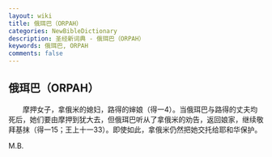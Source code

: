 ```yaml
---
layout: wiki
title: 俄珥巴（ORPAH）
categories: NewBibleDictionary
description: 圣经新词典 - 俄珥巴（ORPAH）
keywords: 俄珥巴, ORPAH
comments: false
---
```


## 俄珥巴（ORPAH）

　　摩押女子，拿俄米的媳妇，路得的婶娘（得一4）。当俄珥巴与路得的丈夫均死后，她们要由摩押到犹大去，但俄珥巴听从了拿俄米的劝告，返回娘家，继续敬拜基抹（得一15；王上十一33）。即使如此，拿俄米仍然把她交托给耶和华保护。

M.B.








